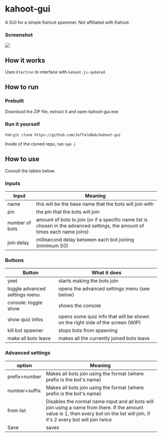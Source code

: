# kahoot-gui

A GUI for a simple Kahoot spammer. Not affiliated with Kahoot.
### Screenshot
![](https://i.imgur.com/w6smmnz.png)
## How it works

Uses `Electron` to interface with `kahoot.js-updated`. 

## How to run
### Prebuilt
Download the ZIP file, extract it and open kahoot-gui.exe
### Run it yourself

run `git clone https://github.com/JeffaloBob/kahoot-gui` 

Inside of the cloned repo, run `npm i`
## How to use
Consult the tables below.

### Inputs

|Input|Meaning|
|--|--|
| name | this will be the base name that the bots will join with |
| pin | the pin that the bots will join |
| number of bots | amount of bots to join (or if a specific name list is chosen in the advanced settings, the amount of times each name joins) |
| join delay | millisecond delay between each bot joining (minimum 50) |

### Buttons

|Button|What it does|
|--|--|
| yeet | starts making the bots join |
| toggle advanced settings menu | opens the advanced settings menu (see below) |
| console: toggle show| shows the console |
| show quiz infos | opens some quiz info that will be shown on the right side of the screen (WIP) |
| kill bot spawner | stops bots from spawning |
| make all bots leave | makes all the currently joined bots leave |

### Advanced settings

| option | Meaning |
|--|--|
| prefix+number | Makes all bots join using the format (where prefix is the bot's name) |
| number+suffix | Makes all bots join using the format (where prefix is the bot's name) |
| from list | Disables the normal name input and all bots will join using a name from there. If the amount value is 1, then every bot on the list will join, if it's 2 every bot will join twice |
| Save | saves |
